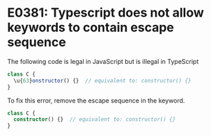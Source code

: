 # E0381: Typescript does not allow keywords to contain escape sequence

The following code is legal in JavaScript but is illegal in TypeScript

```typescript
class C {
  \u{63}onstructor() {}  // equivalent to: constructor() {}
}
```

To fix this error, remove the escape sequence in the keyword.


```typescript
class C {
  constructor() {}  // equivalent to: constructor() {}
}
```
